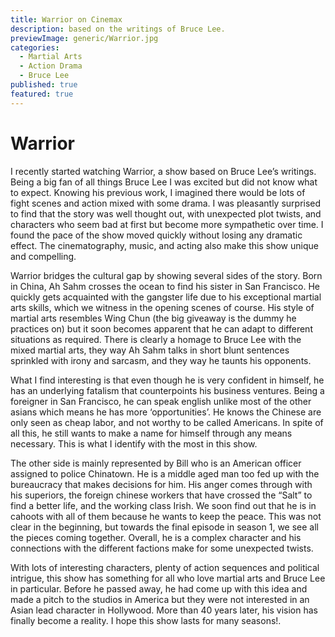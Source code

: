 ```yaml
---
title: Warrior on Cinemax
description: based on the writings of Bruce Lee.
previewImage: generic/Warrior.jpg
categories:
  - Martial Arts
  - Action Drama
  - Bruce Lee
published: true
featured: true
---
```


# Warrior 

I recently started watching Warrior, a show based on Bruce Lee’s writings.  Being a big fan of all things Bruce Lee I was excited but did not know what to expect.  Knowing his previous work, I imagined there would be lots of fight scenes and action mixed with some drama.  I was pleasantly surprised to find that the story was well thought out, with unexpected plot twists, and characters who seem bad at first but become more sympathetic over time.  I found the pace of the show moved quickly without losing any dramatic effect.  The cinematography, music, and acting also make this show unique and compelling. 

Warrior bridges the cultural gap by showing several sides of the story.  Born in China, Ah Sahm  crosses the ocean to find his sister in San Francisco.  He quickly gets acquainted with the gangster life due to his exceptional martial arts skills, which we witness in the opening scenes of course. His style of martial arts resembles Wing Chun (the big giveaway is the dummy he practices on) but it soon becomes apparent that he can adapt to different situations as required.  There is clearly a homage to Bruce Lee with the mixed martial arts, they way Ah Sahm talks in short blunt sentences sprinkled with irony and sarcasm, and they way he taunts his opponents.  

What I find interesting is that even though he is very confident in himself, he has an underlying fatalism that counterpoints his business ventures.  Being a foreigner in San Francisco, he can speak english unlike most of the other asians which means he has more ‘opportunities’. He knows the Chinese are only seen as cheap labor, and not worthy to be called Americans.  In spite of all this, he still wants to make a name for himself through any means necessary.  This is what I identify with the most in this show.    

The other side is mainly represented by Bill who is an American officer assigned to police Chinatown. He is a middle aged man too fed up with the bureaucracy that makes decisions for him.  His anger comes through with his superiors, the foreign chinese workers that have crossed the “Salt” to find a better life, and the working class Irish.  We soon find out that he is in cahoots with all of them because he wants to keep the peace.  This was not clear in the beginning, but towards the final episode in season 1, we see all the pieces coming together.  Overall, he is a complex character and his connections with the different factions make for some unexpected twists.  

With lots of interesting characters, plenty of action sequences and political intrigue, this show has something for all who love martial arts and Bruce Lee in particular.  Before he passed away, he had come up with this idea and made a pitch to the studios in America but they were not interested in an Asian lead character in Hollywood.  More than 40 years later, his vision has finally become a reality.  I hope this show lasts for many seasons!. 
  

